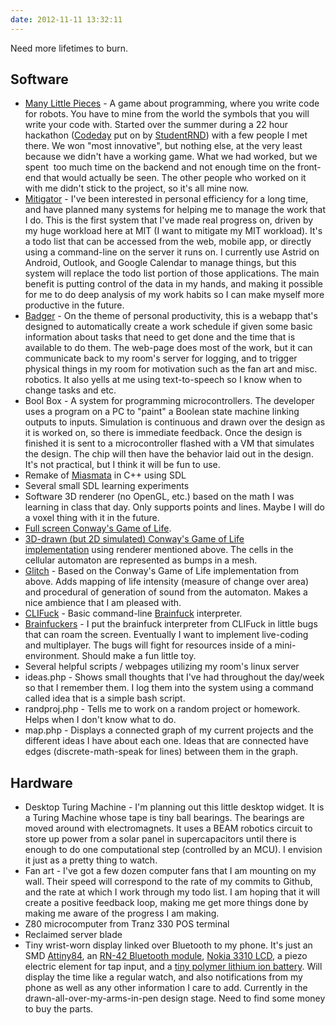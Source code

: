 ```yaml
---
date: 2012-11-11 13:32:11
---
```


Need more lifetimes to burn.

<!--more-->

Software
--------
	
* [Many Little Pieces](https://github.com/jmptable/many-little-pieces) - A game about programming, where you write code for robots. You have to mine from the world the symbols that you will write your code with. Started over the summer during a 22 hour hackathon ([Codeday](http://codeday.org/) put on by [StudentRND](http://studentrnd.org/)) with a few people I met there. We won "most innovative", but nothing else, at the very least because we didn't have a working game. What we had worked, but we spent  too much time on the backend and not enough time on the front-end that would actually be seen. The other people who worked on it with me didn't stick to the project, so it's all mine now.
* [Mitigator](https://github.com/jmptable/mitigator) - I've been interested in personal efficiency for a long time, and have planned many systems for helping me to manage the work that I do. This is the first system that I've made real progress on, driven by my huge workload here at MIT (I want to mitigate my MIT workload). It's a todo list that can be accessed from the web, mobile app, or directly using a command-line on the server it runs on. I currently use Astrid on Android, Outlook, and Google Calendar to manage things, but this system will replace the todo list portion of those applications. The main benefit is putting control of the data in my hands, and making it possible for me to do deep analysis of my work habits so I can make myself more productive in the future.
* [Badger](https://github.com/jmptable/badger) - On the theme of personal productivity, this is a webapp that's designed to automatically create a work schedule if given some basic information about tasks that need to get done and the time that is available to do them. The web-page does most of the work, but it can communicate back to my room's server for logging, and to trigger physical things in my room for motivation such as the fan art and misc. robotics. It also yells at me using text-to-speech so I know when to change tasks and etc.
* Bool Box - A system for programming microcontrollers. The developer uses a program on a PC to "paint" a Boolean state machine linking outputs to inputs. Simulation is continuous and drawn over the design as it is worked on, so there is immediate feedback. Once the design is finished it is sent to a microcontroller flashed with a VM that simulates the design. The chip will then have the behavior laid out in the design. It's not practical, but I think it will be fun to use.
* Remake of [Miasmata](http://www.hackniac.com/posts/miasmata.html) in C++ using SDL
* Several small SDL learning experiments
* Software 3D renderer (no OpenGL, etc.) based on the math I was learning in class that day. Only supports points and lines. Maybe I will do a voxel thing with it in the future.
* [Full screen Conway's Game of Life](http://www.hackniac.com/blog/wp-content/uploads/2012/11/conway-11-11-12.zip).
* [3D-drawn (but 2D simulated) Conway's Game of Life implementation](http://www.hackniac.com/blog/wp-content/uploads/2012/11/3dconway-11-11-12.zip) using renderer mentioned above. The cells in the cellular automaton are represented as bumps in a mesh.
* [Glitch](http://www.hackniac.com/blog/wp-content/uploads/2012/11/glitch-11-11-12.zip) - Based on the Conway's Game of Life implementation from above. Adds mapping of life intensity (measure of change over area) and procedural of generation of sound from the automaton. Makes a nice ambience that I am pleased with.
* [CLIFuck](http://www.hackniac.com/blog/wp-content/uploads/2012/11/bf_interpreter-11-11-12.zip) - Basic command-line [Brainfuck](http://en.wikipedia.org/wiki/Brainfuck) interpreter.
* [Brainfuckers](http://www.hackniac.com/blog/wp-content/uploads/2012/11/brainfuckers-11-11-12.zip) - I put the brainfuck interpreter from CLIFuck in little bugs that can roam the screen. Eventually I want to implement live-coding and multiplayer. The bugs will fight for resources inside of a mini-environment. Should make a fun little toy.
* Several helpful scripts / webpages utilizing my room's linux server
* ideas.php - Shows small thoughts that I've had throughout the day/week so that I remember them. I log them into the system using a command called idea that is a simple bash script.
* randproj.php - Tells me to work on a random project or homework. Helps when I don't know what to do.
* map.php - Displays a connected graph of my current projects and the different ideas I have about each one. Ideas that are connected have edges (discrete-math-speak for lines) between them in the graph.


Hardware
--------
* Desktop Turing Machine - I'm planning out this little desktop widget. It is a Turing Machine whose tape is tiny ball bearings. The bearings are moved around with electromagnets. It uses a BEAM robotics circuit to store up power from a solar panel in supercapacitors until there is enough to do one computational step (controlled by an MCU). I envision it just as a pretty thing to watch.
* Fan art - I've got a few dozen computer fans that I am mounting on my wall. Their speed will correspond to the rate of my commits to Github, and the rate at which I work through my todo list. I am hoping that it will create a positive feedback loop, making me get more things done by making me aware of the progress I am making.
* Z80 microcomputer from Tranz 330 POS terminal
* Reclaimed server blade
* Tiny wrist-worn display linked over Bluetooth to my phone. It's just an SMD [Attiny84](https://www.sparkfun.com/products/11232), an [RN-42 Bluetooth module](https://www.sparkfun.com/products/10253), [Nokia 3310 LCD](https://www.sparkfun.com/products/10168), a piezo electric element for tap input, and a [tiny polymer lithium ion battery](https://www.sparkfun.com/products/11316). Will display the time like a regular watch, and also notifications from my phone as well as any other information I care to add. Currently in the drawn-all-over-my-arms-in-pen design stage. Need to find some money to buy the parts.
